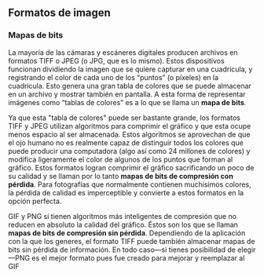 ## Formatos de imagen

### Mapas de bits
La mayoría de las cámaras y escáneres digitales producen archivos en formatos TIFF o JPEG (o JPG, que es lo mismo). Estos dispositivos funcionan dividiendo la imagen que se quiere capturar en una cuadrícula, y registrando el color de cada uno de los “puntos” (o píxeles) en la cuadrícula. Esto genera una gran tabla de colores que se puede almacenar en un archivo y mostrar también en pantalla. A esta forma de representar imágenes como “tablas de colores” es a lo que se llama un **mapa de bits**.

Ya que esta "tabla de colores" puede ser bastante grande, los formatos TIFF y JPEG utilizan algoritmos para comprimir el gráfico y que esta ocupe menos espacio al ser almacenada. Estos algoritmos se aprovechan de que el ojo humano no es realmente capaz de distinguir todos los colores que puede producir una computadora (algo así como 24 millones de colores) y modifica ligeramente el color de algunos de los puntos que forman al gráfico. Estos formatos logran comprimir el gráfico sacrificando un poco de su calidad y se llaman por lo tanto **mapas de bits de compresión con pérdida**. Para fotografías que normalmente contienen muchísimos colores, la pérdida de calidad es imperceptible y convierte a estos formatos en la opción perfecta.

GIF y PNG sí tienen algoritmos más inteligentes de compresión que no reducen en absoluto la calidad del gráfico. Éstos son los que se llaman **mapas de bits de compresión sin pérdida**. Dependiendo de la aplicación con la que los generes, el formato TIFF puede también almacenar mapas de bits sin pérdida de información. En todo caso—si tienes posibilidad de elegir—PNG es el mejor formato pues fue creado para mejorar y reemplazar al GIF
